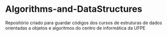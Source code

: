 # Algorithms-and-DataStructures
 Repositório criado para guardar códigos dos cursos de estruturas de dados orientadas a objetos e algoritmos do centro de informática da UFPE
